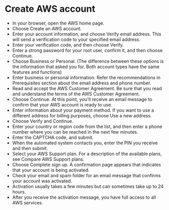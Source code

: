 # Create AWS account

* In your browser, open the AWS home page.
* Choose Create an AWS account.
* Enter your account information, and choose Verify email address. This will send a verification code to your specified email address.
* Enter your verification code, and then choose Verify.
* Enter a strong password for your root user, confirm it, and then choose Continue. 
* Choose Business or Personal. 
  (The difference between these options is the information that asked you for. Both account types have the same features and functions)
* Enter business or personal information. Refer the recommendations in Prerequisites section about the email address and phone number.
* Read and accept the AWS Customer Agreement. Be sure that you read and understand the terms of the AWS Customer Agreement.
* Choose Continue. At this point, you'll receive an email message to confirm that your AWS account is ready to use.
* Enter information about your payment method. If you want to use a different address for billing purposes, choose Use a new address.
* Choose Verify and Continue.
* Enter your country or region code from the list, and then enter a phone number where you can be reached in the next few minutes. 
* Enter the CAPTCHA code, and submit.
* When the automated system contacts you, enter the PIN you receive and then submit.
* Select your AWS Support plan. For a description of the available plans, see Compare AWS Support plans.
* Choose Complete sign up. A confirmation page appears that indicates that your account is being activated.
* Check your email and spam folder for an email message that confirms your account was activated. 
* Activation usually takes a few minutes but can sometimes take up to 24 hours.
* After you receive the activation message, you have full access to all AWS services.